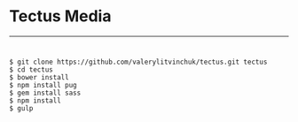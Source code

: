 # Tectus Media
---
#
```
$ git clone https://github.com/valerylitvinchuk/tectus.git tectus
$ cd tectus
$ bower install
$ npm install pug
$ gem install sass
$ npm install
$ gulp
```